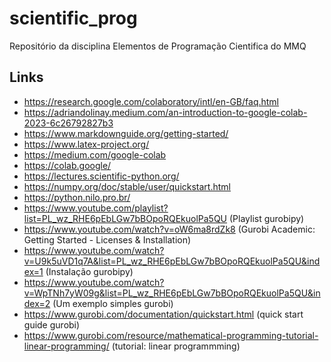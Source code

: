 # scientific_prog
Repositório da disciplina Elementos de Programação Cientifica do MMQ


## Links
- https://research.google.com/colaboratory/intl/en-GB/faq.html
- https://adriandolinay.medium.com/an-introduction-to-google-colab-2023-6c26792827b3
- https://www.markdownguide.org/getting-started/
- https://www.latex-project.org/
- https://medium.com/google-colab
- https://colab.google/
- https://lectures.scientific-python.org/
- https://numpy.org/doc/stable/user/quickstart.html
- https://python.nilo.pro.br/
- https://www.youtube.com/playlist?list=PL_wz_RHE6pEbLGw7bBOpoRQEkuolPa5QU (Playlist gurobipy)
- https://www.youtube.com/watch?v=oW6ma8rdZk8 (Gurobi Academic: Getting Started - Licenses & Installation)
- https://www.youtube.com/watch?v=U9k5uVD1q7A&list=PL_wz_RHE6pEbLGw7bBOpoRQEkuolPa5QU&index=1 (Instalação gurobipy)
- https://www.youtube.com/watch?v=WpTNh7yW09g&list=PL_wz_RHE6pEbLGw7bBOpoRQEkuolPa5QU&index=2 (Um exemplo simples gurobi)
- https://www.gurobi.com/documentation/quickstart.html (quick start guide gurobi)
- https://www.gurobi.com/resource/mathematical-programming-tutorial-linear-programming/ (tutorial: linear programmming)

